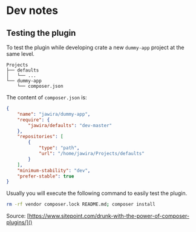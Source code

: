 Dev notes
=========

Testing the plugin
------------------

To test the plugin while developing crate a new `dummy-app` project at the same level.

```
Projects
├── defaults
│   └── ...
└── dummy-app
    └── composer.json
```

The content of `composer.json` is:

```json
{
    "name": "jawira/dummy-app",
    "require": {
        "jawira/defaults": "dev-master"
    },
    "repositories": [
        {
            "type": "path",
            "url": "/home/jawira/Projects/defaults"
        }
    ],
    "minimum-stability": "dev",
    "prefer-stable": true
}
```

Usually you will execute the following command to easily test the plugin.

```bash
rm -rf vendor composer.lock README.md; composer install
```

Source: [https://www.sitepoint.com/drunk-with-the-power-of-composer-plugins/]()


